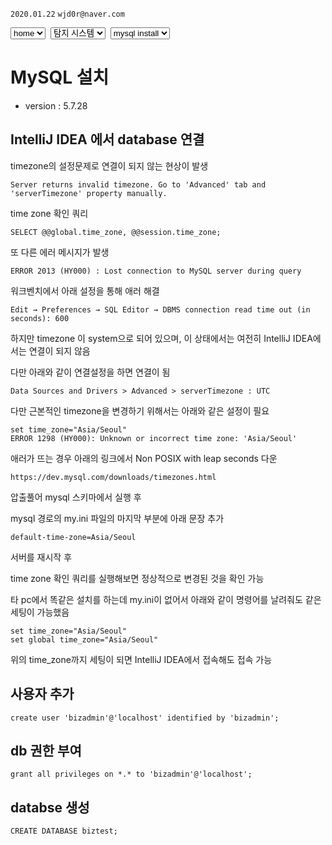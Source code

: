 `2020.01.22`
`wjd0r@naver.com`

<select>
  <option value=""><a href="https://wjd0r.github.io/">home</a></option>
</select>&nbsp;
<select>
  <option value=""><a href="https://wjd0r.github.io/deteting/README.htm">탐지 시스템</a></option>
  <option value="">java</option>
</select>&nbsp;
<select>
  <option value="">mysql install</option>
</select>

# MySQL 설치

- version : 5.7.28

## IntelliJ IDEA 에서 database 연결

timezone의 설정문제로 연결이 되지 않는 현상이 발생
```
Server returns invalid timezone. Go to 'Advanced' tab and 'serverTimezone' property manually.
```
time zone 확인 쿼리
```
SELECT @@global.time_zone, @@session.time_zone;
```
또 다른 에러 메시지가 발생
```
ERROR 2013 (HY000) : Lost connection to MySQL server during query
```
워크벤치에서 아래 설정을 통해 애러 해결
```
Edit → Preferences → SQL Editor → DBMS connection read time out (in seconds): 600
```
하지만 timezone 이 system으로 되어 있으며,
이 상태에서는 여전히 IntelliJ IDEA에서는 연결이 되지 않음

다만 아래와 같이 연결설정을 하면 연결이 됨
```
Data Sources and Drivers > Advanced > serverTimezone : UTC
```

다만 근본적인 timezone을 변경하기 위해서는 아래와 같은 설정이 필요
```
set time_zone="Asia/Seoul"
ERROR 1298 (HY000): Unknown or incorrect time zone: 'Asia/Seoul'
```
애러가 뜨는 경우 아래의 링크에서 Non POSIX with leap seconds 다운
```
https://dev.mysql.com/downloads/timezones.html
```
압출풀어 mysql 스키마에서 실행 후

mysql 경로의 my.ini 파일의 마지막 부분에 아래 문장 추가
```
default-time-zone=Asia/Seoul
```
서버를 재시작 후

time zone 확인 쿼리를 실행해보면 정상적으로 변경된 것을 확인 가능


타 pc에서 똑같은 설치를 하는데 my.ini이 없어서 아래와 같이 명령어를 날려줘도 같은 세팅이 가능했음
```
set time_zone="Asia/Seoul"
set global time_zone="Asia/Seoul"
```

위의 time_zone까지 세팅이 되면
IntelliJ IDEA에서 접속해도 접속 가능


## 사용자 추가
```
create user 'bizadmin'@'localhost' identified by 'bizadmin';
```

## db 권한 부여
```
grant all privileges on *.* to 'bizadmin'@'localhost';
```

## databse 생성
```
CREATE DATABASE biztest;
```
